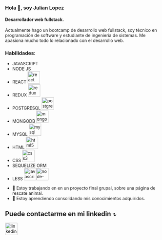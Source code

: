 ### Hola 👋, soy Julian Lopez
#### Desarrollador web fullstack.
Actualmente hago un bootcamp de desarrollo web fullstack, soy técnico en programación de software y estudiante de ingeniería de sistemas. Me apasiona mucho todo lo relacionado con el desarrollo web.

### Habilidades: 
* JAVASCRIPT
* NODE JS 
* REACT <img src='https://cdn.jsdelivr.net/npm/simple-icons@3.0.1/icons/react.svg' alt='react' height='40'>
* REDUX <img src='https://cdn.jsdelivr.net/npm/simple-icons@3.0.1/icons/redux.svg' alt='redux' height='40'>
* POSTGRESQL <img src='https://cdn.jsdelivr.net/npm/simple-icons@3.0.1/icons/postgresql.svg' alt='postgresql' height='40'>
* MONGODB <img src='https://cdn.jsdelivr.net/npm/simple-icons@3.0.1/icons/mongodb.svg' alt='mongodb' height='40'>
* MYSQL <img src='https://cdn.jsdelivr.net/npm/simple-icons@3.0.1/icons/mysql.svg' alt='mysql' height='40'>
* HTML <img src='https://cdn.jsdelivr.net/npm/simple-icons@3.0.1/icons/html5.svg' alt='html5' height='40'>
* CSS <img src='https://cdn.jsdelivr.net/npm/simple-icons@3.0.1/icons/css3.svg' alt='css3' height='40'>
* SEQUELIZE ORM 
* LESS 
 <img src='https://cdn.jsdelivr.net/npm/simple-icons@3.0.1/icons/javascript.svg' alt='javascript' height='40'><img src='https://cdn.jsdelivr.net/npm/simple-icons@3.0.1/icons/node-dot-js.svg' alt='node-dot-js' height='40'>
- 🔭 Estoy trabajando en en un proyecto final grupal, sobre una página de rescate animal. 
- 🌱 Estoy aprendiendo consolidando mis conocimientos adquiridos.
## Puede contactarme en mi linkedin :arrow_heading_down: 


[<img src='https://cdn.jsdelivr.net/npm/simple-icons@3.0.1/icons/linkedin.svg' alt='linkedin' height='40'>](https://www.linkedin.com/in/linkedin.com/in/julián-andrés-lópez-castañeda-924682223/)  

